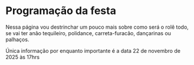 # Programação da festa

Nessa página vou destrinchar um pouco mais sobre como será o rolê todo, se vai ter anão tequileiro, polidance, carreta-furacão, dançarinas ou palhaços.

Única informação por enquanto importante é a data 22 de novembro de 2025 às 17hrs